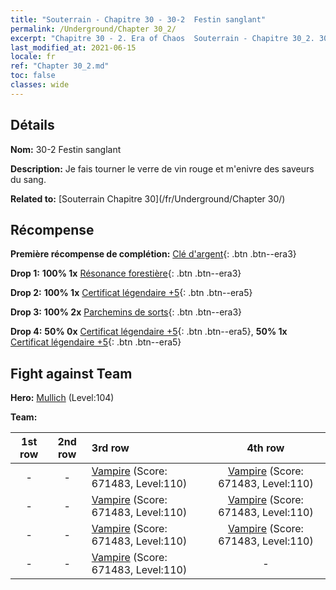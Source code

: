 ```yaml
---
title: "Souterrain - Chapitre 30 - 30-2  Festin sanglant"
permalink: /Underground/Chapter 30_2/
excerpt: "Chapitre 30 - 2. Era of Chaos  Souterrain - Chapitre 30_2. 30-2  Festin sanglant"
last_modified_at: 2021-06-15
locale: fr
ref: "Chapter 30_2.md"
toc: false
classes: wide
---
```


## Détails

 **Nom:** 30-2  Festin sanglant

 **Description:**       Je fais tourner le verre de vin rouge et m'enivre des saveurs du sang.

 **Related to:** [Souterrain Chapitre 30](/fr/Underground/Chapter 30/)

## Récompense

 **Première récompense de complétion:** [Clé d'argent](/ItemsFR/con_693/){: .btn .btn--era3}

 **Drop 1:** **100% 1x** [Résonance forestière](/ItemsFR/her_465/){: .btn .btn--era3}

 **Drop 2:** **100% 1x** [Certificat légendaire +5](/ItemsFR/mat_102/){: .btn .btn--era5}

 **Drop 3:** **100% 2x** [Parchemins de sorts](/ItemsFR/con_694/){: .btn .btn--era3}

 **Drop 4:** **50% 0x** [Certificat légendaire +5](/ItemsFR/mat_102/){: .btn .btn--era5}, **50% 1x** [Certificat légendaire +5](/ItemsFR/mat_102/){: .btn .btn--era5}


## Fight against Team
 **Hero:** [Mullich](/fr/heroes/Mullich/) (Level:104)

 **Team:**


  | 1st row | 2nd row | 3rd row | 4th row |
  |:----:|:----:|:----|:----:|
  | - | - | [Vampire](/fr/units/Vampire/) (Score: 671483, Level:110)  | [Vampire](/fr/units/Vampire/) (Score: 671483, Level:110)  |
  | - | - | [Vampire](/fr/units/Vampire/) (Score: 671483, Level:110)  | [Vampire](/fr/units/Vampire/) (Score: 671483, Level:110)  |
  | - | - | [Vampire](/fr/units/Vampire/) (Score: 671483, Level:110)  | [Vampire](/fr/units/Vampire/) (Score: 671483, Level:110)  |
  | - | - | [Vampire](/fr/units/Vampire/) (Score: 671483, Level:110)  | - |


